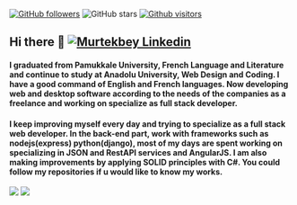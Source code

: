 [![GitHub followers](https://img.shields.io/github/followers/murtekbey?style=social)](https://github.com/murtekbey?tab=followers)
![GitHub stars](https://img.shields.io/github/stars/murtekbey?style=social)
[![Github visitors](https://visitor-badge.glitch.me/badge?page_id=murtekbey.visitor-badge)](https://github.com/murtekbey)


## Hi there 👋 <a href="https://www.linkedin.com/in/murtekbey/" target="_blank" rel="nofollow"><img alt="Murtekbey Linkedin" src="https://github.com/WaylonWalker/WaylonWalker/raw/main/icon/linkedin.png?raw=true"/></a>

#### I graduated from Pamukkale University, French Language and Literature and continue to study at Anadolu University, Web Design and Coding. I have a good command of English and French languages. Now developing web and desktop software according to the needs of the companies as a freelance and working on specialize as full stack developer. 

#### I keep improving myself every day and trying to specialize as a full stack web developer. In the back-end part, work with frameworks such as nodejs(express) python(django), most of my days are spent working on specializing in JSON and RestAPI services and AngularJS. I am also making improvements by applying SOLID principles with C#. You could follow my repositories if u would like to know my works.

<p>
  <img align="top" src="https://github-readme-stats.vercel.app/api/top-langs/?username=murtekbey&theme=tokyonight"/>
  <img src="https://github-readme-stats.vercel.app/api?username=murtekbey&count_private=true&show_icons=true&theme=tokyonight">
</p>
<!--
**murtekbey/murtekbey** is a ✨ _special_ ✨ repository because its `README.md` (this file) appears on your GitHub profile.

Here are some ideas to get you started:

- 🔭 I’m currently working on ...
- 🌱 I’m currently learning ...
- 👯 I’m looking to collaborate on ...
- 🤔 I’m looking for help with ...
- 💬 Ask me about ...
- 📫 How to reach me: ...
- 😄 Pronouns: ...
- ⚡ Fun fact: ...
-->
